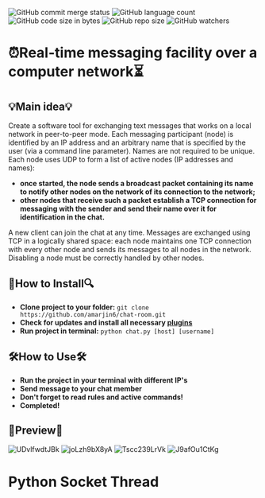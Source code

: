 ![GitHub commit merge status](https://img.shields.io/github/commit-status/amarjin6/P2P-chatRoom/master/b61f31554014e906f4d82dfa5fd83c095d005c47?color=purple&logo=pypi)
![GitHub language count](https://img.shields.io/github/languages/count/amarjin6/P2P-chatRoom?logo=python&logoColor=green)
![GitHub code size in bytes](https://img.shields.io/github/languages/code-size/amarjin6/P2P-chatRoom?color=gree&logo=gitbook&logoColor=yellow)
![GitHub repo size](https://img.shields.io/github/repo-size/amarjin6/P2P-chatRoom?color=yellow&logo=Stackbit)
![GitHub watchers](https://img.shields.io/github/watchers/amarjin6/P2P-chatRoom?logo=wechat)

# ⏰**Real-time messaging facility over a computer network**⏳

## 💡**Main idea**💡
Create a software tool for exchanging text messages that works on a local network in peer-to-peer mode.
Each messaging participant (node) is identified by an IP address and an arbitrary name that is specified by the user (via a command line parameter). Names are not required to be unique.
Each node uses UDP to form a list of active nodes (IP addresses and names):
* **once started, the node sends a broadcast packet containing its name to notify other nodes on the network of its connection to the network;**
* **other nodes that receive such a packet establish a TCP connection for messaging with the sender and send their name over it for identification in the chat.**<br>

A new client can join the chat at any time.
Messages are exchanged using TCP in a logically shared space: each node maintains one TCP connection with every other node and sends its messages to all nodes in the network. Disabling a node must be correctly handled by other nodes.

## 🔎**How to Install**🔍
* **Clone project to your folder:** `git clone https://github.com/amarjin6/chat-room.git`
* **Check for updates and install all necessary [plugins](https://github.com/amarjin6/P2P-chatRoom/tree/master/requirements)**
* **Run project in terminal:** `python chat.py [host] [username]`

## 🛠**How to Use**🛠
* **Run the project in your terminal with different IP's**
* **Send message to your chat member**
* **Don't forget to read rules and active commands!**
* **Completed!**

## 🥽**Preview**🥽
![UDvlfwdtJBk](https://user-images.githubusercontent.com/86531927/162975046-66154da2-59d9-40c3-b2ec-f68266b3ad1d.jpg)
![joLzh9bX8yA](https://user-images.githubusercontent.com/86531927/162975076-1828e9b6-c7be-49db-a5fd-de8ec61cc12e.jpg)
![Tscc239LrVk](https://user-images.githubusercontent.com/86531927/162975108-a4f36945-fe3b-4f58-99f8-6d2b372f1e5e.jpg)
![J9afOu1CtKg](https://user-images.githubusercontent.com/86531927/162975135-0b2667cd-0e55-4a68-b2df-ef1176f964a0.jpg)

# Python Socket Thread
